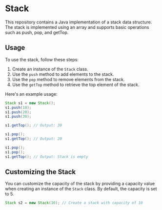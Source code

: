 # Stack

This repository contains a Java implementation of a stack data structure. The stack is implemented using an array and supports basic operations such as push, pop, and getTop.

## Usage

To use the stack, follow these steps:

1. Create an instance of the `Stack` class.
2. Use the `push` method to add elements to the stack.
3. Use the `pop` method to remove elements from the stack.
4. Use the `getTop` method to retrieve the top element of the stack.

Here's an example usage:

```java
Stack s1 = new Stack();
s1.push(10);
s1.push(20);
s1.push(30);

s1.getTop(); // Output: 30

s1.pop();
s1.getTop(); // Output: 20

s1.pop();
s1.pop();
s1.getTop(); // Output: Stack is empty
```

## Customizing the Stack

You can customize the capacity of the stack by providing a capacity value when creating an instance of the `Stack` class. By default, the capacity is set to 5.

```java
Stack s2 = new Stack(10); // Create a stack with capacity of 10
```

